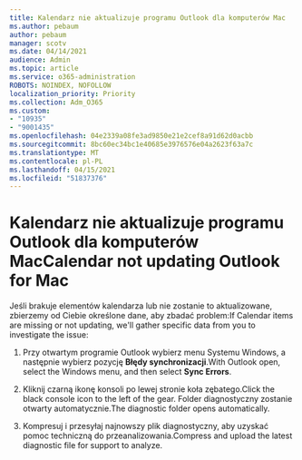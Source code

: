 ```yaml
---
title: Kalendarz nie aktualizuje programu Outlook dla komputerów Mac
ms.author: pebaum
author: pebaum
manager: scotv
ms.date: 04/14/2021
audience: Admin
ms.topic: article
ms.service: o365-administration
ROBOTS: NOINDEX, NOFOLLOW
localization_priority: Priority
ms.collection: Adm_O365
ms.custom:
- "10935"
- "9001435"
ms.openlocfilehash: 04e2339a08fe3ad9850e21e2cef8a91d62d0acbb
ms.sourcegitcommit: 8bc60ec34bc1e40685e3976576e04a2623f63a7c
ms.translationtype: MT
ms.contentlocale: pl-PL
ms.lasthandoff: 04/15/2021
ms.locfileid: "51837376"
---
```

# <a name="calendar-not-updating-outlook-for-mac"></a><span data-ttu-id="49b4f-102">Kalendarz nie aktualizuje programu Outlook dla komputerów Mac</span><span class="sxs-lookup"><span data-stu-id="49b4f-102">Calendar not updating Outlook for Mac</span></span>

<span data-ttu-id="49b4f-103">Jeśli brakuje elementów kalendarza lub nie zostanie to aktualizowane, zbierzemy od Ciebie określone dane, aby zbadać problem:</span><span class="sxs-lookup"><span data-stu-id="49b4f-103">If Calendar items are missing or not updating, we'll gather specific data from you to investigate the issue:</span></span>

1. <span data-ttu-id="49b4f-104">Przy otwartym programie Outlook wybierz menu Systemu Windows, a następnie wybierz pozycję **Błędy synchronizacji**.</span><span class="sxs-lookup"><span data-stu-id="49b4f-104">With Outlook open, select the Windows menu, and then select **Sync Errors**.</span></span>

1. <span data-ttu-id="49b4f-105">Kliknij czarną ikonę konsoli po lewej stronie koła zębatego.</span><span class="sxs-lookup"><span data-stu-id="49b4f-105">Click the black console icon to the left of the gear.</span></span> <span data-ttu-id="49b4f-106">Folder diagnostyczny zostanie otwarty automatycznie.</span><span class="sxs-lookup"><span data-stu-id="49b4f-106">The diagnostic folder opens automatically.</span></span>

1. <span data-ttu-id="49b4f-107">Kompresuj i przesyłaj najnowszy plik diagnostyczny, aby uzyskać pomoc techniczną do przeanalizowania.</span><span class="sxs-lookup"><span data-stu-id="49b4f-107">Compress and upload the latest diagnostic file for support to analyze.</span></span>